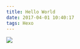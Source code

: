 ```yaml
---
title: Hello World
date: 2017-04-01 10:40:17
tags: Hexo
---
```

![](https://i.niupic.com/images/2017/04/12/QjmrjB.jpg)